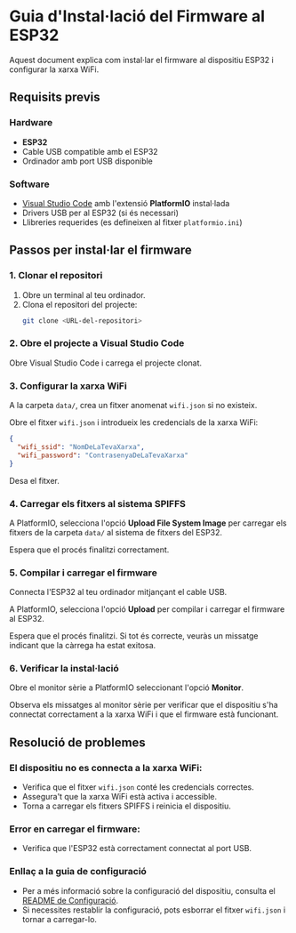 # Guia d'Instal·lació del Firmware al ESP32

Aquest document explica com instal·lar el firmware al dispositiu ESP32 i configurar la xarxa WiFi.

## Requisits previs

### Hardware
- **ESP32**
- Cable USB compatible amb el ESP32
- Ordinador amb port USB disponible

### Software
- [Visual Studio Code](https://code.visualstudio.com/) amb l'extensió **PlatformIO** instal·lada
- Drivers USB per al ESP32 (si és necessari)
- Llibreries requerides (es defineixen al fitxer `platformio.ini`)

## Passos per instal·lar el firmware

### 1. Clonar el repositori
1. Obre un terminal al teu ordinador.
2. Clona el repositori del projecte:
    ```bash
    git clone <URL-del-repositori>
    ```

### 2. Obre el projecte a Visual Studio Code
Obre Visual Studio Code i carrega el projecte clonat.

### 3. Configurar la xarxa WiFi
A la carpeta `data/`, crea un fitxer anomenat `wifi.json` si no existeix.

Obre el fitxer `wifi.json` i introdueix les credencials de la xarxa WiFi:

```json
{
  "wifi_ssid": "NomDeLaTevaXarxa",
  "wifi_password": "ContrasenyaDeLaTevaXarxa"
}
```

Desa el fitxer.

### 4. Carregar els fitxers al sistema SPIFFS
A PlatformIO, selecciona l'opció **Upload File System Image** per carregar els fitxers de la carpeta `data/` al sistema de fitxers del ESP32.

Espera que el procés finalitzi correctament.

### 5. Compilar i carregar el firmware
Connecta l'ESP32 al teu ordinador mitjançant el cable USB.

A PlatformIO, selecciona l'opció **Upload** per compilar i carregar el firmware al ESP32.

Espera que el procés finalitzi. Si tot és correcte, veuràs un missatge indicant que la càrrega ha estat exitosa.

### 6. Verificar la instal·lació
Obre el monitor sèrie a PlatformIO seleccionant l'opció **Monitor**.

Observa els missatges al monitor sèrie per verificar que el dispositiu s'ha connectat correctament a la xarxa WiFi i que el firmware està funcionant.

## Resolució de problemes

### El dispositiu no es connecta a la xarxa WiFi:
- Verifica que el fitxer `wifi.json` conté les credencials correctes.
- Assegura't que la xarxa WiFi està activa i accessible.
- Torna a carregar els fitxers SPIFFS i reinicia el dispositiu.

### Error en carregar el firmware:
- Verifica que l'ESP32 està correctament connectat al port USB.
### Enllaç a la guia de configuració
- Per a més informació sobre la configuració del dispositiu, consulta el [README de Configuració](../ConfiguracioWifi/README.md).
- Si necessites restablir la configuració, pots esborrar el fitxer `wifi.json` i tornar a carregar-lo.